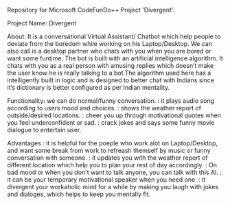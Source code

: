 Repository for Microsoft CodeFunDo++ Project 'Divergent'.

Project Name: Divergent

About: It is a conversational Virtual Assistant/ Chatbot which help people to deviate from the boredom while working on his Laptop/Desktop. We can also call is a desktop partner who chats with you when you are bored or want some funtime. The bot is built with an artificial intelligence algorithm. It chats with you as a real person with amusing replies which doesn’t make the user know he is really talking to a bot.The algorithm used here has a intelligently built in logic and is designed to better chat with Indians since it’s dictionary is better configured as per Indian mentality.

Functionality: we can do normal/funny conversation.
             : it plays audio song according to users mood and choices.
             : shows the weather report of outside/desired locations.
             : cheer you up through motivational quotes when you feel underconfident or sad.
             : crack jokes and says some funny movie dialogue to entertain user.

Advantages : it is helpful for the poeple who work alot on Laptop/Desktop, and want some break from work to refreash themself by music or
             funny conversation with someone.
           : it updates you with the weather report of different location which help you to plan your rest of day accordingly.
           : On bad mood or when you don't want to talk anyone, you can talk with this AI.
           : it can be your temporary motivational speaker when you need one.
           : it divergent your workaholic mind for a while by making you laugh with jokes and dialoges, which helps to keep you mentally
             fit.
             
             
 
             
             
          
          
             
